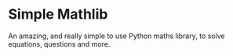 # Simple Mathlib

An amazing, and really simple to use Python maths library, to solve equations, questions and more.
